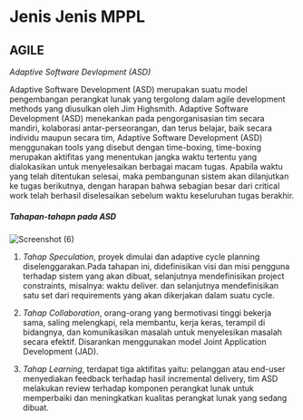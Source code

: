 <h1>Jenis Jenis MPPL</h1>

## AGILE

*Adaptive Software Devlopment (ASD)*

Adaptive Software Development (ASD) merupakan suatu model pengembangan perangkat lunak yang tergolong dalam agile development methods yang diusulkan oleh Jim Highsmith. 
Adaptive Software Development (ASD) menekankan pada pengorganisasian tim secara mandiri, kolaborasi antar-perseorangan, dan terus belajar, baik secara individu maupun secara tim, 
Adaptive Software Development (ASD) menggunakan tools yang disebut dengan time-boxing, 
time-boxing merupakan aktifitas yang menentukan jangka waktu tertentu yang dialokasikan untuk menyelesaikan berbagai macam tugas. 
Apabila waktu yang telah ditentukan selesai, maka pembangunan sistem akan dilanjutkan ke tugas berikutnya, dengan harapan bahwa sebagian besar dari critical work telah berhasil diselesaikan sebelum waktu keseluruhan tugas berakhir.

*<h5>Tahapan-tahapn pada ASD</h5>*

![Screenshot (6)](https://user-images.githubusercontent.com/91442260/135034297-c515dde4-a913-4483-99b0-b6e60342ebf5.png)

1. *Tahap Speculation*, proyek dimulai dan adaptive cycle planning diselenggarakan.Pada tahapan ini, didefinisikan visi dan misi pengguna terhadap sistem yang akan dibuat, selanjutnya mendefinisikan project constraints, misalnya: waktu deliver. dan selanjutnya mendefinisikan satu set dari requirements yang akan dikerjakan dalam suatu cycle.

2.  *Tahap Collaboration*, orang-orang yang bermotivasi tinggi bekerja sama, saling melengkapi, rela membantu, kerja keras, terampil di bidangnya, dan komunikasikan masalah untuk menyelesikan masalah secara efektif. Disarankan menggunakan model Joint Application Development (JAD).

3.   *Tahap Learning*, terdapat tiga aktifitas yaitu: pelanggan atau end-user menyediakan feedback terhadap hasil incremental delivery, tim ASD melakukan review terhadap komponen perangkat lunak untuk memperbaiki dan meningkatkan kualitas perangkat lunak yang sedang dibuat.
